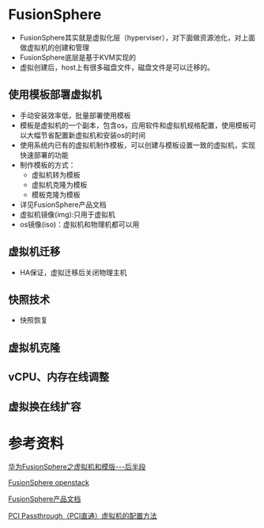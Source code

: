 # FusionSphere
+ FusionSphere其实就是虚拟化层（hyperviser），对下面做资源池化，对上面做虚拟机的创建和管理
+ FusionSphere底层是基于KVM实现的
+ 虚拟创建后，host上有很多磁盘文件，磁盘文件是可以迁移的。
## 使用模板部署虚拟机
+ 手动安装效率低，批量部署使用模板
+ 模板是虚拟机的一个副本，包含os，应用软件和虚拟机规格配置，使用模板可以大幅节省配置新虚拟机和安装os的时间
+ 使用系统内已有的虚拟机制作模板，可以创建与模板设置一致的虚拟机，实现快速部署的功能
+ 制作模板的方式：
  + 虚拟机转为模板
  + 虚拟机克隆为模板
  + 模板克隆为模板
+ 详见FusionSphere产品文档
+ 虚拟机镜像(img):只用于虚拟机
+ os镜像(iso)：虚拟机和物理机都可以用
## 虚拟机迁移
+ HA保证，虚拟迁移后关闭物理主机
## 快照技术
+ 快照恢复
## 虚拟机克隆
## vCPU、内存在线调整
## 虚拟换在线扩容

# 参考资料
[华为FusionSphere之虚拟机和模版---后半段](https://www.bilibili.com/video/BV1pt411j7pg/?spm_id_from=333.337.search-card.all.click&vd_source=00c7bb189a105f317a347bc7d83911b5)

[FusionSphere openstack](https://www.bilibili.com/video/BV17b411L7iL/?spm_id_from=333.337.search-card.all.click&vd_source=00c7bb189a105f317a347bc7d83911b5)

[FusionSphere产品文档](https://support.huawei.com/hedex/hdx.do?docid=EDOC1100092091&id=ZH-CN_TOPIC_0239789907)

[PCI Passthrough（PCI直通）虚拟机的配置方法](http://3ms.huawei.com/km/blogs/details/5984789)
